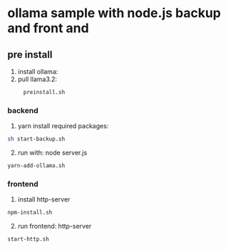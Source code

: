 # ollama sample with node.js backup and front and

## pre install
  1. install ollama:
  2. pull llama3.2:
```bash
     preinstall.sh
```

### backend
  1. yarn install required packages:
```bash
sh start-backup.sh
```
  2. run with: node server.js
```bash
yarn-add-ollama.sh
```

### frontend
  1. install http-server
```bash
npm-install.sh 
```

  2. run frontend: http-server 
```bash
start-http.sh
```
